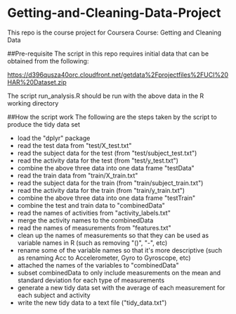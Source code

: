 Getting-and-Cleaning-Data-Project
=================================

This repo is the course project for Coursera Course: Getting and Cleaning Data

##Pre-requisite
The script in this repo requires initial data that can be obtained from the following:

https://d396qusza40orc.cloudfront.net/getdata%2Fprojectfiles%2FUCI%20HAR%20Dataset.zip

The script run_analysis.R should be run with the above data in the R working directory

##How the script work
The following are the steps taken by the script to produce the tidy data set

- load the "dplyr" package
- read the test data from "test/X_test.txt"
- read the subject data for the test (from "test/subject_test.txt")
- read the activity data for the test (from "test/y_test.txt")
- combine the above three data into one data frame "testData"
- read the train data from "train/X_train.txt"
- read the subject data for the train (from "train/subject_train.txt")
- read the activity data for the train (from "train/y_train.txt")
- combine the above three data into one data frame "testTrain"
- combine the test and train data to "combinedData"
- read the names of activities from "activity_labels.txt"
- merge the activity names to the combinedData
- read the names of measurements from "features.txt"
- clean up the names of measurements so that they can be used as variable names in R (such as removing "()", "-", etc)
- rename some of the variable names so that it's more descriptive (such as renaming Acc to Accelerometer, Gyro to Gyroscope, etc)
- attached the names of the variables to "combinedData"
- subset combinedData to only include measurements on the mean and standard deviation for each type of measurements
- generate a new tidy data set with the average of each measurement for each subject and activity
- write the new tidy data to a text file ("tidy_data.txt")

